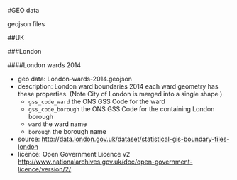 #GEO data

geojson files

##UK

###London

####London wards 2014

 * geo data: London-wards-2014.geojson
 * description: London ward boundaries 2014 each ward geometry has these properties. (Note City of London is merged into a single shape )
 	* `gss_code_ward` the ONS GSS Code for the ward 
 	* `gss_code_borough` the ONS GSS Code for the containing London borough
 	* `ward` the ward name
 	* `borough` the borough name
 * source: http://data.london.gov.uk/dataset/statistical-gis-boundary-files-london
 * licence: Open Government Licence v2 http://www.nationalarchives.gov.uk/doc/open-government-licence/version/2/

